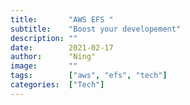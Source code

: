 ```yaml
---
title:       "AWS EFS "
subtitle:    "Boost your developement"
description: ""
date:        2021-02-17
author:      "Ning"
image:       ""
tags:        ["aws", "efs", "tech"]
categories:  ["Tech"]
---
```

